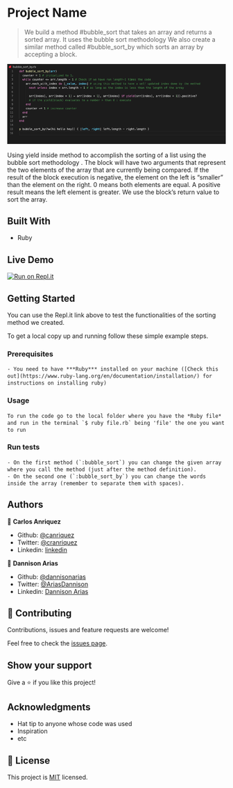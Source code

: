 # Project Name

> We build a method #bubble_sort that takes an array and returns a sorted array. It uses the bubble sort methodology
  We also create a similar method called #bubble_sort_by which sorts an array by accepting a block. 

![screenshot](./app_screenshot.png)

Using yield inside method to accomplish the sorting of a list using the bubble sort methodology . The block will have two arguments that represent the two elements of the array that are currently being compared. If the result of the block execution is negative, the element on the left is “smaller” than the element on the right. 0 means both elements are equal. A positive result means the left element is greater. We use the block’s return value to sort the array. 

## Built With

- Ruby

## Live Demo

[![Run on Repl.it](https://repl.it/badge/github/canriquez/bubble_sort)](https://repl.it/github/canriquez/bubble_sort)


## Getting Started

You can use the Repl.it link above to test the functionalities of the sorting method we created. 


To get a local copy up and running follow these simple example steps.

### Prerequisites
    - You need to have ***Ruby*** installed on your machine ([Check this out](https://www.ruby-lang.org/en/documentation/installation/) for instructions on installing ruby)

### Usage
    To run the code go to the local folder where you have the *Ruby file* and run in the terminal `$ ruby file.rb` being 'file' the one you want to run

### Run tests
    - On the first method (`:bubble_sort`) you can change the given array where you call the method (just after the method definition).
    - On the second one (`:bubble_sort_by`) you can change the words inside the array (remember to separate them with spaces).



## Authors

👤 **Carlos Anriquez**

- Github: [@canriquez](https://github.com/canriquez)
- Twitter: [@cranriquez](https://twitter.com/cranriquez)
- Linkedin: [linkedin](https://www.linkedin.com/in/carlosanriquez/)

👤 **Dannison Arias**

- Github: [@dannisonarias](https://github.com/dannisonarias)
- Twitter: [@AriasDannison](https://twitter.com/AriasDannison)
- Linkedin: [Dannison Arias](https://www.linkedin.com/in/dannison-arias-777919190/)

## 🤝 Contributing

Contributions, issues and feature requests are welcome!

Feel free to check the [issues page](issues/).

## Show your support

Give a ⭐️ if you like this project!

## Acknowledgments

- Hat tip to anyone whose code was used
- Inspiration
- etc

## 📝 License

This project is [MIT](lic.url) licensed.

